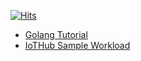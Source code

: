 [![Hits](https://hits.seeyoufarm.com/api/count/incr/badge.svg?url=https%3A%2F%2Fgithub.com%2Fnamhj94&count_bg=%2379C83D&title_bg=%23555555&icon=github.svg&icon_color=%23E7E7E7&title=hits&edge_flat=false)](https://hits.seeyoufarm.com)

- [Golang Tutorial](https://github.com/hyukjuns/golang-tutorial)
- [IoTHub Sample Workload](https://github.com/hyukjuns/iot-eventhub-message-processing)
